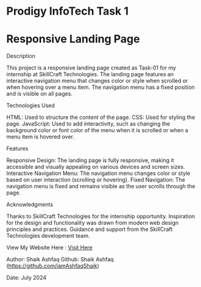 # Prodigy InfoTech Task 1

# Responsive Landing Page

Description

This project is a responsive landing page created as Task-01 for my internship at SkillCraft Technologies. The landing page features an interactive navigation menu that changes color or style when scrolled or when hovering over a menu item. The navigation menu has a fixed position and is visible on all pages.

Technologies Used

HTML: Used to structure the content of the page.
CSS: Used for styling the page.
JavaScript: Used to add interactivity, such as changing the background color or font color of the menu when it is scrolled or when a menu item is hovered over.

Features

Responsive Design: The landing page is fully responsive, making it accessible and visually appealing on various devices and screen sizes.
Interactive Navigation Menu: The navigation menu changes color or style based on user interaction (scrolling or hovering).
Fixed Navigation: The navigation menu is fixed and remains visible as the user scrolls through the page.

Acknowledgments

Thanks to SkillCraft Technologies for the internship opportunity.
Inspiration for the design and functionality was drawn from modern web design principles and practices.
Guidance and support from the SkillCraft Technologies development team.

View My Website Here : [Visit Here](https://iamashfaqshaik.github.io/PIT_Task-1/pp4/)

Author: Shaik Ashfaq 
Github: Shaik Ashfaq (https://github.com/iamAshfaqShaik)

Date: July 2024
